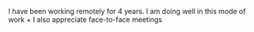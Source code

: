 I have been working remotely for 4 years. I am doing well in this mode of work + I also appreciate face-to-face meetings
